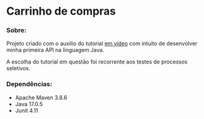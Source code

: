<h1>Carrinho de compras</h1>

<h3>Sobre:</h3>
<p>Projeto criado com o auxilio do tutorial <a href="https://www.youtube.com/watch?v=zVIowfVcT3M&list=LL&index=2&t=789s">em vídeo</a> com intuito de desenvolver minha primeira API na linguagem Java.</p>
<p>A escolha do tutorial em questão foi recorrente aos testes de processos seletivos.</p>

<h3>Dependências:</h3>

<ul>
    <li>Apache Maven 3.8.6</li>
    <li>Java 17.0.5</li>
    <li>Junit 4.11</li>
</ul>


